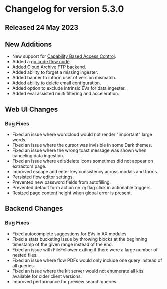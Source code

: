 # Changelog for version 5.3.0

## Released 24 May 2023

## New Additions

* New support for [Capability Based Access Control](/cbac/cbac).
* Added a [go code flow node](/flows/nodes/scriggo).
* Added [Cloud Archive FTP backend](/configuration/archive).
* Added ability to forget a missing ingester.
* Added banner to inform user of version mismatch.
* Added ability to delete email configuration.
* Added option to exclude intrinsic EVs for data ingester.
* Added eval assisted multi filtering and acceleration.


## Web UI Changes

### Bug Fixes

* Fixed an issue where wordcloud would not render "important" large words.
* Fixed an issue where the cursor was invisible in some Dark themes.
* Fixed an issue where the wrong toast message was shown when canceling data ingestion.
* Fixed an issue where edit/delete icons sometimes did not appear on extractors page.
* Improved escape and enter key consistency across modals and forms.
* Persisted flow editor settings.
* Prevented new password fields from autofilling.
* Prevented default form action on `/g` flag click in actionable triggers.
* Resized page content height when global error is present.

## Backend Changes

### Bug Fixes

* Fixed autocomplete suggestions for EVs in AX modules.
* Fixed a stats bucketing issue by throwing blocks at the beginning timestamp of the given range instead of the end.
* Fixed an issue with FileFollower exiting if there were a large number of nested files.
* Fixed an issue where flow PDFs would only include one query instead of all queries.
* Fixed an issue where the kit server would not enumerate all kits available for older client versions.
* Improved performance for preview search queries.

